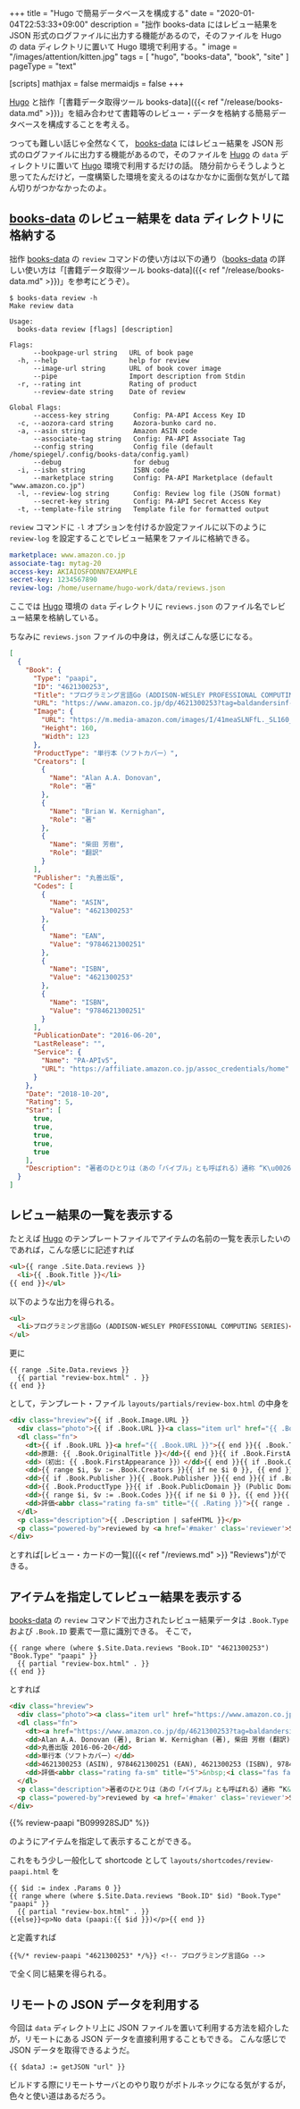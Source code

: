 +++
title = "Hugo で簡易データベースを構成する"
date =  "2020-01-04T22:53:33+09:00"
description = "拙作 books-data にはレビュー結果を JSON 形式のログファイルに出力する機能があるので，そのファイルを Hugo の data ディレクトリに置いて Hugo 環境で利用する。"
image = "/images/attention/kitten.jpg"
tags = [ "hugo", "books-data", "book", "site" ]
pageType = "text"

[scripts]
  mathjax = false
  mermaidjs = false
+++

[Hugo] と拙作「[書籍データ取得ツール books-data]({{< ref "/release/books-data.md" >}})」を組み合わせて書籍等のレビュー・データを格納する簡易データベースを構成することを考える。

つっても難しい話じゃ全然なくて， [books-data] にはレビュー結果を JSON 形式のログファイルに出力する機能があるので，そのファイルを [Hugo] の `data` ディレクトリに置いて [Hugo] 環境で利用するだけの話。
随分前からそうしようと思ってたんだけど，一度構築した環境を変えるのはなかなかに面倒な気がして踏ん切りがつかなかったのよ。

## [books-data] のレビュー結果を data ディレクトリに格納する

拙作 [books-data] の `review` コマンドの使い方は以下の通り（[books-data] の詳しい使い方は「[書籍データ取得ツール books-data]({{< ref "/release/books-data.md" >}})」を参考にどうぞ）。

```text
$ books-data review -h
Make review data

Usage:
  books-data review [flags] [description]

Flags:
      --bookpage-url string   URL of book page
  -h, --help                  help for review
      --image-url string      URL of book cover image
      --pipe                  Import description from Stdin
  -r, --rating int            Rating of product
      --review-date string    Date of review

Global Flags:
      --access-key string      Config: PA-API Access Key ID
  -c, --aozora-card string     Aozora-bunko card no.
  -a, --asin string            Amazon ASIN code
      --associate-tag string   Config: PA-API Associate Tag
      --config string          Config file (default /home/spiegel/.config/books-data/config.yaml)
      --debug                  for debug
  -i, --isbn string            ISBN code
      --marketplace string     Config: PA-API Marketplace (default "www.amazon.co.jp")
  -l, --review-log string      Config: Review log file (JSON format)
      --secret-key string      Config: PA-API Secret Access Key
  -t, --template-file string   Template file for formatted output
```

`review` コマンドに `-l` オプションを付けるか設定ファイルに以下のように `review-log` を設定することでレビュー結果をファイルに格納できる。

```yaml {hl_lines=[5]}
marketplace: www.amazon.co.jp
associate-tag: mytag-20
access-key: AKIAIOSFODNN7EXAMPLE
secret-key: 1234567890
review-log: /home/username/hugo-work/data/reviews.json
```

ここでは [Hugo] 環境の `data` ディレクトリに `reviews.json` のファイル名でレビュー結果を格納している。

ちなみに `reviews.json` ファイルの中身は，例えばこんな感じになる。

```json
[
  {
    "Book": {
      "Type": "paapi",
      "ID": "4621300253",
      "Title": "プログラミング言語Go (ADDISON-WESLEY PROFESSIONAL COMPUTING SERIES)",
      "URL": "https://www.amazon.co.jp/dp/4621300253?tag=baldandersinf-22\u0026linkCode=ogi\u0026th=1\u0026psc=1",
      "Image": {
        "URL": "https://m.media-amazon.com/images/I/41meaSLNFfL._SL160_.jpg",
        "Height": 160,
        "Width": 123
      },
      "ProductType": "単行本（ソフトカバー）",
      "Creators": [
        {
          "Name": "Alan A.A. Donovan",
          "Role": "著"
        },
        {
          "Name": "Brian W. Kernighan",
          "Role": "著"
        },
        {
          "Name": "柴田 芳樹",
          "Role": "翻訳"
        }
      ],
      "Publisher": "丸善出版",
      "Codes": [
        {
          "Name": "ASIN",
          "Value": "4621300253"
        },
        {
          "Name": "EAN",
          "Value": "9784621300251"
        },
        {
          "Name": "ISBN",
          "Value": "4621300253"
        },
        {
          "Name": "ISBN",
          "Value": "9784621300251"
        }
      ],
      "PublicationDate": "2016-06-20",
      "LastRelease": "",
      "Service": {
        "Name": "PA-APIv5",
        "URL": "https://affiliate.amazon.co.jp/assoc_credentials/home"
      }
    },
    "Date": "2018-10-20",
    "Rating": 5,
    "Star": [
      true,
      true,
      true,
      true,
      true
    ],
    "Description": "著者のひとりは（あの「バイブル」とも呼ばれる）通称 “K\u0026amp;R” の K のほうである。この本は Go 言語の教科書と言ってもいいだろう。"
  }
]
```

## レビュー結果の一覧を表示する

たとえば [Hugo] のテンプレートファイルでアイテムの名前の一覧を表示したいのであれば，こんな感じに記述すれば

```html
<ul>{{ range .Site.Data.reviews }}
  <li>{{ .Book.Title }}</li>
{{ end }}</ul>
```

以下のような出力を得られる。

```html
<ul>
  <li>プログラミング言語Go (ADDISON-WESLEY PROFESSIONAL COMPUTING SERIES)</li>
</ul>
```

更に

```text
{{ range .Site.Data.reviews }}
  {{ partial "review-box.html" . }}
{{ end }}
```

として，テンプレート・ファイル `layouts/partials/review-box.html` の中身を

```html
<div class="hreview">{{ if .Book.Image.URL }}
  <div class="photo">{{ if .Book.URL }}<a class="item url" href="{{ .Book.URL }}">{{ end }}<img src="{{ .Book.Image.URL }}" width="{{ with .Book.Image.Width }}{{ . }}{{ else }}110{{ end }}" alt="photo">{{ if .Book.URL }}</a>{{ end }}</div>{{ end }}
  <dl class="fn">
    <dt>{{ if .Book.URL }}<a href="{{ .Book.URL }}">{{ end }}{{ .Book.Title }}{{ with .Book.SubTitle }} {{ . }}{{ end }}{{ with .Book.SeriesTitle }} ({{ . }}){{ end }}{{ if .Book.URL }}</a>{{ end }}</dt>{{ if .Book.OriginalTitle }}
    <dd>原題: {{ .Book.OriginalTitle }}</dd>{{ end }}{{ if .Book.FirstAppearance }}
    <dd>（初出: {{ .Book.FirstAppearance }}）</dd>{{ end }}{{ if .Book.Creators }}
    <dd>{{ range $i, $v := .Book.Creators }}{{ if ne $i 0 }}, {{ end }}{{ $v.Name }} ({{ $v.Role }}){{ end }}</dd>{{ end }}
    <dd>{{ if .Book.Publisher }}{{ .Book.Publisher }}{{ end }}{{ if .Book.PublicationDate }} {{ .Book.PublicationDate }}{{ end }}{{ if .Book.LastRelease }} (Release {{ .Book.LastRelease }}){{ end }}</dd>
    <dd>{{ .Book.ProductType }}{{ if .Book.PublicDomain }} (Public Domain){{ end }}</dd>{{ if .Book.Codes }}
    <dd>{{ range $i, $v := .Book.Codes }}{{ if ne $i 0 }}, {{ end }}{{ $v.Value }} ({{ $v.Name }}){{ end }}</dd>{{ end }}{{ if gt .Rating 0 }}
    <dd>評価<abbr class="rating fa-sm" title="{{ .Rating }}">{{ range .Star }}&nbsp;{{ if . }}<i class="fas fa-star"></i>{{ else }}<i class="far fa-star"></i>{{ end }}{{ end }}</abbr></dd>{{ end }}
  </dl>
  <p class="description">{{ .Description | safeHTML }}</p>
  <p class="powered-by">reviewed by <a href='#maker' class='reviewer'>Spiegel</a> on <abbr class="dtreviewed" title="{{ .Date }}">{{ .Date }}</abbr> (powered by {{ if .Book.Service.URL }}<a href="{{ .Book.Service.URL }}">{{ end }}{{ .Book.Service.Name }}{{ if .Book.Service.URL }}</a>{{ end }})</p>
</div>
```

とすれば[レビュー・カードの一覧]({{< ref "/reviews.md" >}} "Reviews")ができる。

## アイテムを指定してレビュー結果を表示する

[books-data] の `review` コマンドで出力されたレビュー結果データは `.Book.Type` および `.Book.ID` 要素で一意に識別できる。
そこで，

```text
{{ range where (where $.Site.Data.reviews "Book.ID" "4621300253") "Book.Type" "paapi" }}
  {{ partial "review-box.html" . }}
{{ end }}
```

とすれば

```html
<div class="hreview">
  <div class="photo"><a class="item url" href="https://www.amazon.co.jp/dp/4621300253?tag=baldandersinf-22&amp;linkCode=ogi&amp;th=1&amp;psc=1"><img src="https://m.media-amazon.com/images/I/41meaSLNFfL._SL160_.jpg" width="123" alt="photo"></a></div>
  <dl class="fn">
    <dt><a href="https://www.amazon.co.jp/dp/4621300253?tag=baldandersinf-22&amp;linkCode=ogi&amp;th=1&amp;psc=1">プログラミング言語Go (ADDISON-WESLEY PROFESSIONAL COMPUTING SERIES)</a></dt>
    <dd>Alan A.A. Donovan (著), Brian W. Kernighan (著), 柴田 芳樹 (翻訳)</dd>
    <dd>丸善出版 2016-06-20</dd>
    <dd>単行本（ソフトカバー）</dd>
    <dd>4621300253 (ASIN), 9784621300251 (EAN), 4621300253 (ISBN), 9784621300251 (ISBN)</dd>
    <dd>評価<abbr class="rating fa-sm" title="5">&nbsp;<i class="fas fa-star"></i>&nbsp;<i class="fas fa-star"></i>&nbsp;<i class="fas fa-star"></i>&nbsp;<i class="fas fa-star"></i>&nbsp;<i class="fas fa-star"></i></abbr></dd>
  </dl>
  <p class="description">著者のひとりは（あの「バイブル」とも呼ばれる）通称 “K&amp;R” の K のほうである。この本は Go 言語の教科書と言ってもいいだろう。</p>
  <p class="powered-by">reviewed by <a href='#maker' class='reviewer'>Spiegel</a> on <abbr class="dtreviewed" title="2018-10-20">2018-10-20</abbr> (powered by <a href="https://affiliate.amazon.co.jp/assoc_credentials/home">PA-APIv5</a>)</p>
</div>
```

{{% review-paapi "B099928SJD" %}} <!-- プログラミング言語Go -->

のようにアイテムを指定して表示することができる。

これをもう少し一般化して shortcode として `layouts/shortcodes/review-paapi.html` を

```text
{{ $id := index .Params 0 }}
{{ range where (where $.Site.Data.reviews "Book.ID" $id) "Book.Type" "paapi" }}
  {{ partial "review-box.html" . }}
{{else}}<p>No data (paapi:{{ $id }})</p>{{ end }}
```

と定義すれば

```text
{{%/* review-paapi "4621300253" */%}} <!-- プログラミング言語Go -->
```

で全く同じ結果を得られる。

## リモートの JSON データを利用する

今回は `data` ディレクトリ上に JSON ファイルを置いて利用する方法を紹介したが，リモートにある JSON データを直接利用することもできる。
こんな感じで JSON データを取得できるようだ。

```text
{{ $dataJ := getJSON "url" }}
```

ビルドする際にリモートサーバとのやり取りがボトルネックになる気がするが，色々と使い道はあるだろう。

[Hugo]: https://gohugo.io/ "The world’s fastest framework for building websites | Hugo"
[books-data]: https://github.com/spiegel-im-spiegel/books-data "spiegel-im-spiegel/books-data: Search for Books Data"
